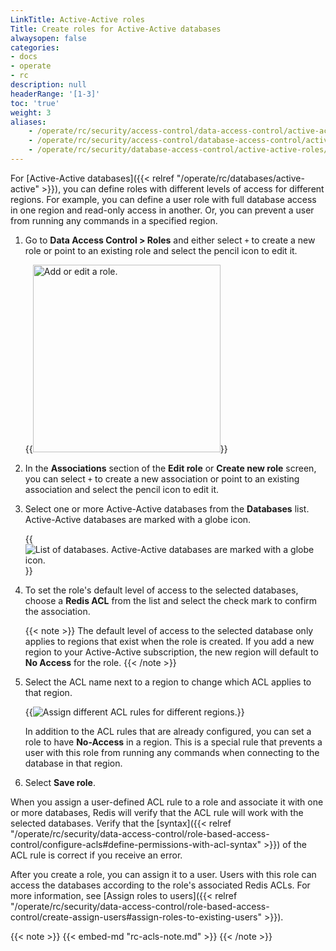 ```yaml
---
LinkTitle: Active-Active roles
Title: Create roles for Active-Active databases
alwaysopen: false
categories:
- docs
- operate
- rc
description: null
headerRange: '[1-3]'
toc: 'true'
weight: 3
aliases:
    - /operate/rc/security/access-control/data-access-control/active-active-roles/
    - /operate/rc/security/access-control/database-access-control/active-active-roles/
    - /operate/rc/security/database-access-control/active-active-roles/
---
```


For [Active-Active databases]({{< relref "/operate/rc/databases/active-active" >}}), you can define roles with different levels of access for different regions. For example, you can define a user role with full database access in one region and read-only access in another. Or, you can prevent a user from running any commands in a specified region.

1. Go to **Data Access Control > Roles** and either select `+` to create a new role or point to an existing role and select the pencil icon to edit it.

    {{<image filename="images/rc/data-access-control-roles-add-or-edit.png" width="300px" alt="Add or edit a role." >}}

1. In the **Associations** section of the **Edit role** or **Create new role** screen, you can select `+` to create a new association or point to an existing association and select the pencil icon to edit it.

1. Select one or more Active-Active databases from the **Databases** list. Active-Active databases are marked with a globe icon.

    {{<image filename="images/rc/roles-select-aa-database.png" alt="List of databases. Active-Active databases are marked with a globe icon." >}}

1. To set the role's default level of access to the selected databases, choose a **Redis ACL** from the list and select the check mark to confirm the association.

    {{< note >}}
The default level of access to the selected database only applies to regions that exist when the role is created. If you add a new region to your Active-Active subscription, the new region will default to **No Access** for the role.
    {{< /note >}}

1. Select the ACL name next to a region to change which ACL applies to that region.

    {{<image filename="images/rc/roles-assign-rules-active-active.png" alt="Assign different ACL rules for different regions." >}}

    In addition to the ACL rules that are already configured, you can set a role to have **No-Access** in a region. This is a special rule that prevents a user with this role from running any commands when connecting to the database in that region.

1. Select **Save role**.

When you assign a user-defined ACL rule to a role and associate it with one or more databases, Redis will verify that the ACL rule will work with the selected databases. Verify that the [syntax]({{< relref "/operate/rc/security/data-access-control/role-based-access-control/configure-acls#define-permissions-with-acl-syntax" >}}) of the ACL rule is correct if you receive an error.

After you create a role, you can assign it to a user. Users with this role can access the databases according to the role's associated Redis ACLs. For more information, see [Assign roles to users]({{< relref "/operate/rc/security/data-access-control/role-based-access-control/create-assign-users#assign-roles-to-existing-users" >}}).

{{< note >}}
{{< embed-md "rc-acls-note.md" >}}
{{< /note >}}